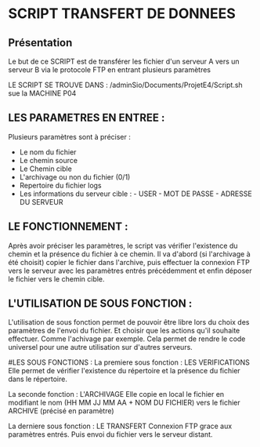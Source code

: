 # SCRIPT TRANSFERT DE DONNEES 
## Présentation 
Le but de ce SCRIPT est de transférer les fichier d'un serveur A vers un serveur B via le protocole FTP en entrant plusieurs paramètres

LE SCRIPT SE TROUVE DANS : /adminSio/Documents/ProjetE4/Script.sh sue la MACHINE P04

## LES PARAMETRES EN ENTREE : 

Plusieurs paramètres sont à préciser : 
  - Le nom du fichier
  - Le chemin source
  - Le Chemin cible
  - L'archivage ou non du fichier (0/1)
  - Repertoire du fichier logs
  - Les informations du serveur cible :
                      - USER
                      - MOT DE PASSE
                      - ADRESSE DU SERVEUR



## LE FONCTIONNEMENT  : 

Après avoir préciser les paramètres, le script vas vérifier l'existence du chemin et la présence du fichier à ce chemin.
Il va d'abord (si l'archivage à été choisit) copier le fichier dans l'archive, puis effectuer la connexion FTP vers le serveur avec les paramètres entrés précédemment et enfin déposer le fichier vers le chemin cible.


## L'UTILISATION DE SOUS FONCTION : 

L'utilisation de sous fonction permet de pouvoir être libre lors du choix des paramètres de l'envoi du fichier. Et choisir que les actions qu'il souhaite effectuer. Comme l'achivage par exemple.
Cela permet de rendre le code universel pour une autre utilisation sur d'autres serveurs.


#LES SOUS FONCTIONS :
La premiere sous fonction : LES VERIFICATIONS
  Elle permet de vérifier l'existence du répertoire et la présence du fichier dans le répertoire.
  
La seconde fonction : L'ARCHIVAGE 
  Elle copie en local le fichier en modifiant le nom (HH MM JJ MM AA + NOM DU FICHIER) vers le fichier ARCHIVE (précisé en paramètre) 
 
La derniere sous fonction : LE TRANSFERT 
  Connexion FTP grace aux paramètres entrés. Puis envoi du fichier vers le serveur distant.
  
